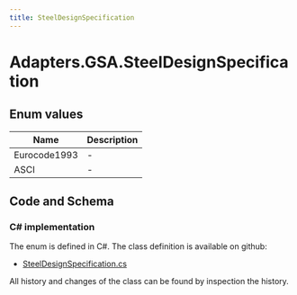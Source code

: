 ```yaml
---
title: SteelDesignSpecification
---
```


# Adapters.GSA.SteelDesignSpecification



## Enum values

| Name            | Description                                                    |
|-----------------|----------------------------------------------------------------|
| Eurocode1993 |  -  |
| ASCI |  -  |


## Code and Schema

### C# implementation

The enum is defined in C#. The class definition is available on github:

- [SteelDesignSpecification.cs](https://github.com/BHoM/GSA_Toolkit/blob/develop/GSA_oM/Enum/SteelDesignSpecification.cs)

All history and changes of the class can be found by inspection the history.
